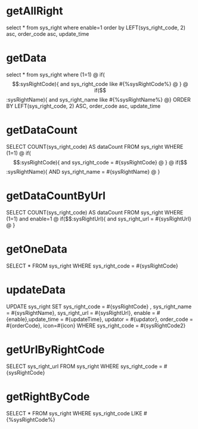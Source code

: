 getAllRight
===
select * from sys_right where enable=1 order by LEFT(sys_right_code, 2) asc, order_code asc, update_time 


getData 
===
select * from sys_right where (1=1)
@ if($$:sysRightCode){
    and sys_right_code like #{%sysRightCode%}
@ }
@ if($$:sysRightName){
	and sys_right_name like #{%sysRightName%}
@}
    ORDER BY LEFT(sys_right_code, 2) ASC, order_code asc, update_time

    
getDataCount
===
SELECT COUNT(sys_right_code) AS dataCount FROM sys_right WHERE (1=1)
@ if($$:sysRightCode){
	and sys_right_code = #{sysRightCode}
@ }
@ if($$:sysRightName){
	AND sys_right_name = #{sysRightName}
@ }




getDataCountByUrl
===
SELECT COUNT(sys_right_code) AS dataCount FROM sys_right WHERE (1=1) and enable=1
@ if($$:sysRightUrl){
	and sys_right_url = #{sysRightUrl}
@ }


getOneData
===
SELECT *  FROM sys_right WHERE sys_right_code = #{sysRightCode}


updateData
===
UPDATE sys_right SET sys_right_code = #{sysRightCode} , sys_right_name = #{sysRightName}, sys_right_url = #{sysRightUrl}, 
					enable = #{enable},update_time = #{updateTime}, updator = #{updator}, order_code = #{orderCode},
					icon=#{icon}
					WHERE sys_right_code = #{sysRightCode2}


getUrlByRightCode
===
SELECT sys_right_url FROM  sys_right WHERE sys_right_code = #{sysRightCode}


getRightByCode
===
SELECT * FROM  sys_right WHERE sys_right_code LIKE #{%sysRightCode%}



















